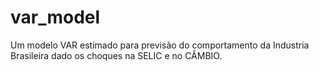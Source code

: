 # var_model
Um modelo VAR estimado para previsão do comportamento da Industria Brasileira dado os choques na SELIC e no CÂMBIO.
